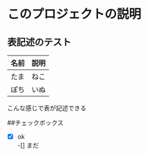 # このプロジェクトの説明

## 表記述のテスト
| 名前 | 説明 |
|---|---|
|たま|ねこ|
|ぽち|いぬ|

こんな感じで表が記述できる

##チェックボックス
-[x] ok  
-[] まだ  
